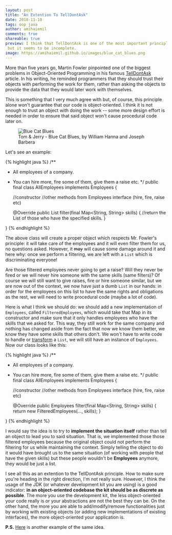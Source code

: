 ```yaml
---
layout: post
title: "An Extention To TellDontAsk"
date: 2018-11-10
tags: oop java
author: amihaiemil
comments: true
shareable: true
preview: I think that TellDontAsk is one of the most important principles out there,
 but it seems to be incomplete.
image: https://amihaiemil.github.io/images/blue_cat_blues.png
---
```


More than five years go, Martin Fowler pinpointed one of the biggest problems in
Object-Oriented Programming in his famous [TellDontAsk](https://www.martinfowler.com/bliki/TellDontAsk.html) article. In his writing,
he reminded programmers that they should trust their objects with performing the work for them,
rather than asking the objects to provide the data that they would later work with themselves.

This is something that I very much agree with but, of course, this principle alone won't guarantee that our code is object-oriented. I think it is not enough to trust an object with doing the work -- some more design effort is needed in order to ensure that said object won't cause procedural code later on.

<figure class="articleimg">
 <img src="{{page.image}}" alt="Blue Cat Blues">
 <figcaption>
 Tom & Jerry - Blue Cat Blues, by  William Hanna and Joseph Barbera
 </figcaption>
</figure>

Let's see an example:

{% highlight java %}
/**
 * All employees of a company.
 * You can hire more, fire some of them, give them a raise etc.
 \*/
public final class AllEmployees implements Employees {

    //constructor
    //other methods from Employees interface (hire, fire, raise etc)

    @Override
    public List<Employee> filter(final Map<String, String> skills) {
       //return the List of those who have the specified skills.
    }

}
{% endhighlight %}

The above class will create a proper object which respects Mr. Fowler's principle:
it will take care of the employees and it will even filter them for us, no questions asked. However, it <strike>may</strike> will cause some damage around it and here why: once we perform a filtering, we are left with a ``List`` which is discriminating everyone!

Are those filtered employees never going to get a raise? Will they never be fired or we will never hire someone with the same skills (same filters)? Of course we will still want to give raises, fire or hire someone similar, but we are now out of the context, we now have just a dumb ``List`` in our hands: in order for the employees on this list to have the same rights and obligations as the rest, we will need to write procedural code (maybe a lot of code).

Here is what I think we should do: we should add a new implementation of ``Employees``, called ``FilteredEmployees``, which would take that Map in its constructor and make sure that it only handles employees who have the skills that we asked for. This way, they still work for the same company and nothing has changed aside from the fact that now we know them better, we know they have some skills that others don't. We won't have to write code to handle or [transform](https://amihaiemil.github.io/2017/10/16/javaee8-jsoncollectors-oop-alternative.html) a ``List``, we will still have an instance of ``Employees``. Now our class looks like this:

{% highlight java %}
/**
 * All employees of a company.
 * You can hire more, fire some of them, give them a raise etc.
 \*/
public final class AllEmployees implements Employees {

    //constructor
    //other methods from Employees interface (hire, fire, raise etc)

    @Override
    public Employees filter(final Map<String, String> skills) {
       return new FilteredEmployees(..., skills);
    }

}
{% endhighlight %}

I would say the idea is to try to **implement the situation itself** rather than tell an object to lead you to said situation. That is, we implemented those those filtered employees because the original object could not perform the filtering for us while maintaining the context. Simply telling the object to do it would have brought us to the same situation (of working with people that have the given skills) but these people wouldn't be **Employees** anymore, they would be just a list.

I see all this as an extention to the TellDontAsk principle. How to make sure you're heading in the right direction, I'm not really sure. However, I think the usage of the JDK (or whatever development kit you are using) is a good indicator: **in an object-oriented codebase the kit should be as discrete as possible**. The more you use the development kit, the less object-oriented your code really is or your abstractions are not the best they can be. On the other hand, the more you are able to add/modify/remove functionalities just by working with existing objects (or adding new implementations of existing interfaces), the more object-oriented your application is.

**P.S.** [Here](https://amihaiemil.github.io/2017/08/12/how-interfaces-are-refactoring-our-code.html) is another example of the same idea.
